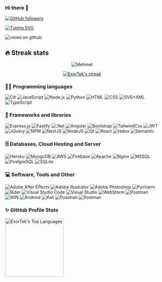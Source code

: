 ### Hi there 👋

[![GitHub followers](https://img.shields.io/github/followers/ExorTek.svg?style=social&label=Followers)](https://github.com/ExorTek?tab=followers)

[![Typing SVG](https://readme-typing-svg.herokuapp.com?font=Architects+Daughter&color=7AF79A&size=30&lines=Hey!+I'm+Mehmet!;I'm+a+Full+Stack+Developer...;Welcome+to+my+profile)](https://git.io/typing-svg)

<img src="https://komarev.com/ghpvc/?username=ExorTek&label=Views&color=brightgreen&style=flat-square" alt="views on github" />

[comment]: <> (<h3> Here's some fun facts about me: </h3>)

[comment]: <> (- 🔭 I’m currently working on NodeJS)

[comment]: <> (- 🌱 I'm still learning things I'm working on)

[comment]: <> (- 👯)

[comment]: <> (- 🤔)

[comment]: <> (- 💬)

[comment]: <> (- 📫)

[comment]: <> (- 📰 Articles:)

[comment]: <> (    -)


## 🔥 Streak stats

<p align="center"><img src="https://github-readme-stats.vercel.app/api?username=ExorTek&theme=gruvbox" alt="Mehmet"/></p>
<p align="center">
  <a href="https://github.com/DenverCoder1/github-readme-streak-stats">
    <img title="🔥 Get streak stats for your profile at git.io/streak-stats" alt="ExorTek's streak" src="https://github-readme-streak-stats.herokuapp.com/?user=ExorTek&theme=monokai-metallian&hide_border=true"/>
  </a>
</p>

### 👨‍💻 Programming languages

<p>
    <img alt="C#" src="https://img.shields.io/badge/CSharp-32CD32.svg?&style=for-the-badge&logo=csharp&logoColor=white">
    <img alt="JavaScript" src="https://img.shields.io/badge/JavaScript-F7DF1E.svg?&style=for-the-badge&logo=javascript&logoColor=white">
    <img alt="Node.js" src="https://img.shields.io/badge/node.js-6DA55F?style=for-the-badge&logo=node.js&logoColor=white">
    <img alt="Python" src="https://img.shields.io/badge/Python-14354C.svg?&style=for-the-badge&logo=python&logoColor=white">
    <img alt="HTML" src="https://img.shields.io/badge/HTML-E34F26.svg?&style=for-the-badge&logo=html5&logoColor=white">
	<img alt="CSS" src="https://img.shields.io/badge/CSS-1572B6.svg?&style=for-the-badge&logo=css3&logoColor=white">
    <img alt="SVG+XML" src="https://img.shields.io/badge/SVG%2BXML-e0982c.svg?&style=for-the-badge&logo=svg&logoColor=white">
    <img alt="TypeScript" src="https://img.shields.io/badge/TypeScript-007ACC.svg?&style=for-the-badge&logo=typescript&logoColor=white">
</p>

### 🧰 Frameworks and libraries

<p>
    <img alt="Express.js" src="https://img.shields.io/badge/express.js-%23404d59.svg?style=for-the-badge&logo=express&logoColor=%2361DAFB">
    <img alt="Fastify" src="https://img.shields.io/badge/fastify-%23404d59.svg?style=for-the-badge&logo=express&logoColor=%2361DAFB">
    <img alt=".Net" src="https://img.shields.io/badge/.NET-FF6347.svg?&style=for-the-badge&logo=.net&logoColor=white">
    <img alt="Angular" src="https://img.shields.io/badge/angular-%23DD0031.svg?style=for-the-badge&logo=angular&logoColor=white">
    <img alt="Bootstrap" src="https://img.shields.io/badge/bootstrap-%23563D7C.svg?style=for-the-badge&logo=bootstrap&logoColor=white">
    <img alt="TailwindCss" src="https://img.shields.io/badge/tailwindcss-%2338B2AC.svg?style=for-the-badge&logo=tailwind-css&logoColor=white">
    <img alt="JWT" src="https://img.shields.io/badge/JWT-black?style=for-the-badge&logo=JSON%20web%20tokens">
    <img alt="JQuery" src="https://img.shields.io/badge/jquery-%230769AD.svg?style=for-the-badge&logo=jquery&logoColor=white">
    <img alt="NPM" src="https://img.shields.io/badge/NPM-%23000000.svg?style=for-the-badge&logo=npm&logoColor=white">
    <img alt="NextJS" src="https://img.shields.io/badge/NextJs-black?style=for-the-badge&logo=next.js&logoColor=white">
    <img alt="NodeJS" src="https://img.shields.io/badge/nodejs-6DA55F?style=for-the-badge&logo=node.js&logoColor=white">
    <img alt="Qt" src="https://img.shields.io/badge/Qt-%23217346.svg?style=for-the-badge&logo=Qt&logoColor=white">
    <img alt="React" src="https://img.shields.io/badge/react-%2320232a.svg?style=for-the-badge&logo=react&logoColor=%2361DAFB">
    <img alt="redux" src="https://img.shields.io/badge/redux-%23593d88.svg?style=for-the-badge&logo=redux&logoColor=white">
    <img alt="Semantic" src="https://img.shields.io/badge/Semantic%20UI%20React-%2335BDB2.svg?style=for-the-badge&logo=SemanticUIReact&logoColor=white">
</p>

### 🗄️ Databases, Cloud Hosting and Server

<p>
    <img alt="Heroku" src="https://img.shields.io/badge/heroku-%23430098.svg?style=for-the-badge&logo=heroku&logoColor=white">
    <img alt="MongoDB" src ="https://img.shields.io/badge/MongoDB-4ea94b.svg?style=for-the-badge&logo=mongodb&logoColor=white">
    <img alt="AWS" src ="https://img.shields.io/badge/AWS-%23FF9900.svg?style=for-the-badge&logo=amazon-aws&logoColor=white">
    <img alt="Firebase" src ="https://img.shields.io/badge/firebase-%23039BE5.svg?style=for-the-badge&logo=firebase">
    <img alt="Apache" src ="https://img.shields.io/badge/apache-%23D42029.svg?style=for-the-badge&logo=apache&logoColor=white">
    <img alt="Nginx" src ="https://img.shields.io/badge/nginx-%23009639.svg?style=for-the-badge&logo=nginx&logoColor=white">
    <img alt="MSSQL" src ="https://img.shields.io/badge/Microsoft%20SQL%20Sever-CC2927?style=for-the-badge&logo=microsoft%20sql%20server&logoColor=white">
    <img alt="PostgreSQL" src ="https://img.shields.io/badge/postgres-%23316192.svg?style=for-the-badge&logo=postgresql&logoColor=white">
    <img alt="SQLite" src ="https://img.shields.io/badge/sqlite-%2307405e.svg?style=for-the-badge&logo=sqlite&logoColor=whit">
</p>

### 💻 Software, Tools and Other

<p>
    <img alt="Adobe After Effects" src="https://img.shields.io/badge/Adobe%20After%20Effects-9999FF.svg?style=for-the-badge&logo=Adobe%20After%20Effects&logoColor=white">
    <img alt="Adobe Illustrator" src="https://img.shields.io/badge/adobe%20illustrator-%23FF9A00.svg?style=for-the-badge&logo=adobeillustrator&logoColor=white">
    <img alt="Adobe Photoshop" src="https://img.shields.io/badge/adobe%20photoshop-%2331A8FF.svg?style=for-the-badge&logo=adobephotoshop&logoColor=white">
    <img alt="Pycharm" src="https://img.shields.io/badge/pycharm-143?style=for-the-badge&logo=pycharm&logoColor=black&color=black&labelColor=green">
    <img alt="Rider" src="https://img.shields.io/badge/Rider-000000.svg?style=for-the-badge&logo=Rider&logoColor=white&color=black&labelColor=crimson">
    <img alt="Visual Studio Code" src="https://img.shields.io/badge/Visual%20Studio%20Code-0078d7.svg?style=for-the-badge&logo=visual-studio-code&logoColor=white">
    <img alt="Visual Studio" src="https://img.shields.io/badge/Visual%20Studio-5C2D91.svg?style=for-the-badge&logo=visual-studio&logoColor=white">
    <img alt="WebStorm" src="https://img.shields.io/badge/webstorm-143?style=for-the-badge&logo=webstorm&logoColor=white&color=black">
    <img alt="Postman" src="https://img.shields.io/badge/Postman-FF6C37?style=for-the-badge&logo=postman&logoColor=white">
	<img alt="WIN" src="https://img.shields.io/badge/Windows-0078D6?style=for-the-badge&logo=windows&logoColor=white">
	<img alt="Android" src="https://img.shields.io/badge/Android-3DDC84?style=for-the-badge&logo=android&logoColor=white">
	<img alt="Kali" src="https://img.shields.io/badge/Kali-268BEE?style=for-the-badge&logo=kalilinux&logoColor=white">
	<img alt="Postman" src="https://img.shields.io/badge/docker-%230db7ed.svg?style=for-the-badge&logo=docker&logoColor=white">
	<img alt="Postman" src="https://img.shields.io/badge/tor-%237E4798.svg?style=for-the-badge&logo=tor-project&logoColor=white">
</p>

### ✨ GitHub Profile Stats

<a href="https://github.com/anuraghazra/github-readme-stats"><img alt="ExorTek's Top Languages" src="https://github-readme-stats.vercel.app/api/top-langs/?username=ExorTek&layout=compact&theme=react&hide_border=true&bg_color=1F222E&title_color=F85D7F&icon_color=F8D866" height="192px"/></a>

